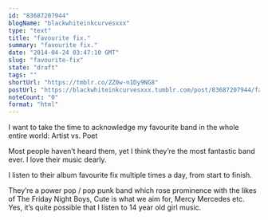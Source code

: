 ```yaml
---
id: "83687207944"
blogName: "blackwhiteinkcurvesxxx"
type: "text"
title: "favourite fix."
summary: "favourite fix."
date: "2014-04-24 03:47:10 GMT"
slug: "favourite-fix"
state: "draft"
tags: ""
shortUrl: "https://tmblr.co/ZZ0w-n1Dy9NG8"
postUrl: "https://blackwhiteinkcurvesxxx.tumblr.com/post/83687207944/favourite-fix"
noteCount: "0"
format: "html"
---
```


I want to take the time to acknowledge my favourite band in the whole entire world: Artist vs. Poet

Most people haven’t heard them, yet I think they’re the most fantastic band ever. I love their music dearly. 

I listen to their album favourite fix multiple times a day, from start to finish.

They’re a power pop / pop punk band which rose prominence with the likes of The Friday Night Boys, Cute is what we aim for, Mercy Mercedes etc. Yes, it’s quite possible that I listen to 14 year old girl music.